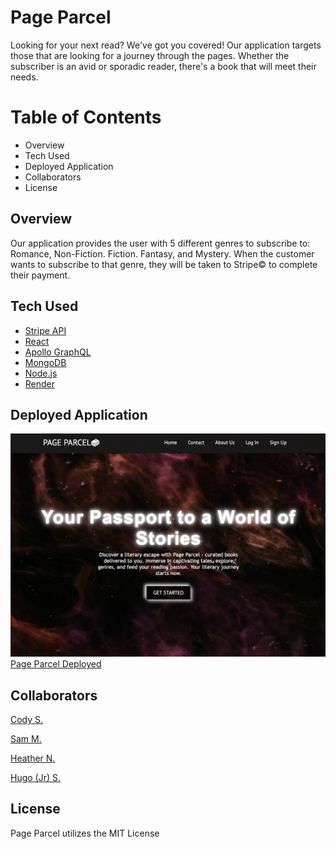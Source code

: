 # Page Parcel

Looking for your next read? We've got you covered! Our application targets those that are looking for a journey through the pages. Whether the subscriber is an avid or sporadic reader, there's a book that will meet their needs.

# Table of Contents

- Overview
- Tech Used
- Deployed Application
- Collaborators
- License

## Overview

Our application provides the user with 5 different genres to subscribe to: Romance, Non-Fiction. Fiction. Fantasy, and Mystery. When the customer wants to subscribe to that genre, they will be taken to Stripe© to complete their payment.

## Tech Used

- [Stripe API](!https://stripe.com/docs/js)
- [React](!https://react.dev/)
- [Apollo GraphQL](!https://www.apollographql.com/docs/apollo-server/v2/testing/graphql-playground/)
- [MongoDB](!https://www.mongodb.com/)
- [Node.js](!https://nodejs.org/en)
- [Render](!https://render.com/)

## Deployed Application

![Application](client/public/assets/images/application.png)
[Page Parcel Deployed](!https://pageparcelbooks.onrender.com/)

## Collaborators

[Cody S.](!https://github.com/Rounderr21)

[Sam M.](!https://github.com/samelimill)

[Heather N.](!https://github.com/viaheather)

[Hugo (Jr) S.](!https://github.com/Hsolojr)

## License

Page Parcel utilizes the MIT License
